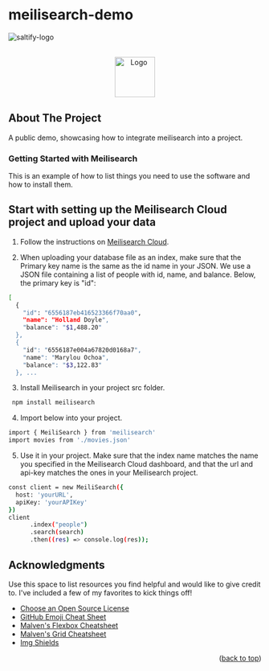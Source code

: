# meilisearch-demo
![saltify-logo](https://github.com/saltify-mob/meilisearch-demo/assets/141512659/115779c7-bff4-4263-a8f6-c3d4cf15c0c8)

<br />
<div align="center">
  <a href="https://github.com/othneildrew/Best-README-Template">
    <img src="images/logo.png" alt="Logo" width="80" height="80">
  </a>
</div>

<!-- ABOUT THE PROJECT -->
## About The Project

A public demo, showcasing how to integrate meilisearch into a project.

### Getting Started with Meilisearch

This is an example of how to list things you need to use the software and how to install them.

## Start with setting up the Meilisearch Cloud project and upload your data

1. Follow the instructions on [Meilisearch Cloud](https://www.meilisearch.com/docs/learn/getting_started/cloud_quick_start).
   
2. When uploading your database file as an index, make sure that the Primary key name is the same as the id name in your JSON. We use a JSON file containing a list of people with id, name, and balance. Below, the primary key is "id":
```sh
[
  {
    "id": "6556187eb416523366f70aa0",
    "name": "Holland Doyle",
    "balance": "$1,488.20"
  },
  {
    "id": "6556187e004a67820d0168a7",
    "name": "Marylou Ochoa",
    "balance": "$3,122.83"
  }, ...
```
3. Install Meilisearch in your project src folder.

```sh
 npm install meilisearch

```
4. Import below into your project.

```sh
import { MeiliSearch } from 'meilisearch'
import movies from './movies.json'
```
5. Use it in your project. Make sure that the index name matches the name you specified in the Meilisearch Cloud dashboard, and that the url and api-key matches the ones in your Meilisearch project.

```sh
const client = new MeiliSearch({
  host: 'yourURL',
  apiKey: 'yourAPIKey'
})
client
      .index("people")
      .search(search)
      .then((res) => console.log(res));
```

<!-- ACKNOWLEDGMENTS -->
## Acknowledgments

Use this space to list resources you find helpful and would like to give credit to. I've included a few of my favorites to kick things off!

* [Choose an Open Source License](https://choosealicense.com)
* [GitHub Emoji Cheat Sheet](https://www.webpagefx.com/tools/emoji-cheat-sheet)
* [Malven's Flexbox Cheatsheet](https://flexbox.malven.co/)
* [Malven's Grid Cheatsheet](https://grid.malven.co/)
* [Img Shields](https://shields.io)
<p align="right">(<a href="#readme-top">back to top</a>)</p>

